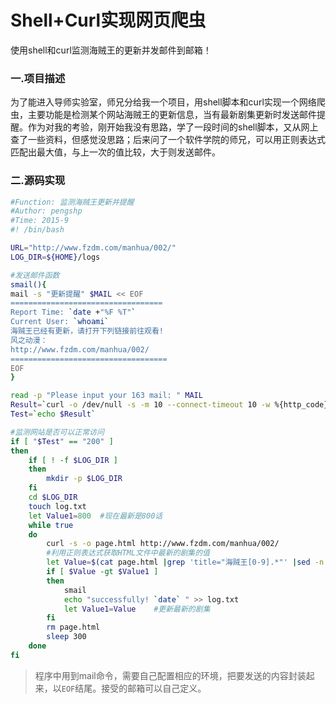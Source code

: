 # Shell+Curl实现网页爬虫


使用shell和curl监测海贼王的更新并发邮件到邮箱！
<!--more-->

### 一.项目描述
为了能进入导师实验室，师兄分给我一个项目，用shell脚本和curl实现一个网络爬虫，主要功能是检测某个网站海贼王的更新信息，当有最新剧集更新时发送邮件提醒。作为对我的考验，刚开始我没有思路，学了一段时间的shell脚本，又从网上查了一些资料，但感觉没思路；后来问了一个软件学院的师兄，可以用正则表达式匹配出最大值，与上一次的值比较，大于则发送邮件。

### 二.源码实现

```bash
#Function: 监测海贼王更新并提醒
#Author: pengshp
#Time: 2015-9
#! /bin/bash

URL="http://www.fzdm.com/manhua/002/"
LOG_DIR=${HOME}/logs

#发送邮件函数
smail(){
mail -s "更新提醒" $MAIL << EOF
==================================
Report Time: `date +"%F %T"`
Current User: `whoami`
海贼王已经有更新，请打开下列链接前往观看!
风之动漫：
http://www.fzdm.com/manhua/002/
===================================
EOF
}

read -p "Please input your 163 mail: " MAIL
Result=`curl -o /dev/null -s -m 10 --connect-timeout 10 -w %{http_code} $URL`
Test=`echo $Result`

#监测网站是否可以正常访问
if [ "$Test" == "200" ]
then
	if [ ! -f $LOG_DIR ]
	then
		mkdir -p $LOG_DIR
	fi
	cd $LOG_DIR
	touch log.txt
	let Value1=800  #现在最新是800话
	while true
	do
		curl -s -o page.html http://www.fzdm.com/manhua/002/
		#利用正则表达式获取HTML文件中最新的剧集的值
		let Value=$(cat page.html |grep 'title="海贼王[0-9].*"' |sed -n '1p' |awk -F '"' '{print $4}' |cut -d '/' -f1)
		if [ $Value -gt $Value1 ]
		then
			smail
			echo "successfully! `date` " >> log.txt
			let Value1=Value    #更新最新的剧集
		fi
		rm page.html
		sleep 300
	done
fi

```

> 程序中用到mail命令，需要自己配置相应的环境，把要发送的内容封装起来，以`EOF`结尾。接受的邮箱可以自己定义。



